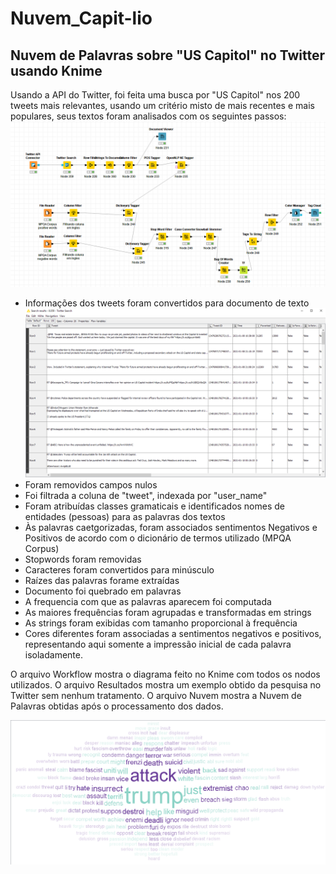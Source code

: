 # Nuvem_Capit-lio
## Nuvem de Palavras sobre "US Capitol" no Twitter usando Knime  

Usando a API do Twitter, foi feita uma busca por "US Capitol" nos 200 tweets mais relevantes, usando um critério misto de mais recentes e mais populares, seus textos foram analisados com os seguintes passos:
![alt text](https://github.com/HK-ami/Nuvem_Capitolio/blob/main/Workflow.png)

- Informações dos tweets foram convertidos para documento de texto
![alt text](https://github.com/HK-ami/Nuvem_Capitolio/blob/main/Resultados.png)
- Foram removidos campos nulos
- Foi filtrada a coluna de "tweet", indexada por "user_name"
- Foram atribuídas classes gramaticais e identificados nomes de entidades (pessoas) para as palavras dos textos
- Às palavras caetgorizadas, foram associados sentimentos Negativos e Positivos de acordo com o dicionário de termos utilizado (MPQA Corpus)
- Stopwords foram removidas
- Caracteres foram convertidos para minúsculo
- Raízes das palavras forame extraídas
- Documento foi quebrado em palavras
- A frequencia com que as palavras aparecem foi computada
- As maiores frequências foram agrupadas e transformadas em strings
- As strings foram exibidas com tamanho proporcional à frequência
- Cores diferentes foram associadas a sentimentos negativos e positivos, representando aqui somente a impressão inicial de cada palavra isoladamente.

O arquivo Workflow mostra o diagrama feito no Knime com todos os nodos utilizados. O arquivo Resultados mostra um exemplo obtido da pesquisa no Twitter sem nenhum tratamento. O arquivo Nuvem mostra a Nuvem de Palavras obtidas após o processamento dos dados.

![alt text](https://github.com/HK-ami/Nuvem_Capitolio/blob/main/Nuvem_Capitol.png)
